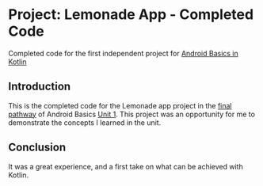 Project: Lemonade App - Completed Code
==================================

Completed code for the first independent project for [Android Basics in Kotlin](https://developer.android.com/courses/android-basics-kotlin/course)

Introduction
------------

This is the completed code for the Lemonade app project in the [final pathway](https://developer.android.com/courses/pathways/android-basics-kotlin-four) of Android Basics [Unit 1](https://developer.android.com/courses/android-basics-kotlin/unit-1). This project was an opportunity for me to demonstrate the concepts I learned in the unit.

Conclusion
------------
It was a great experience, and a first take on what can be achieved with Kotlin.
